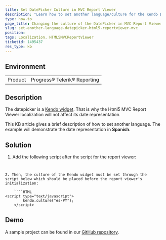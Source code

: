```yaml
---
title: Set DatePicker Culture in MVC Report Viewer
description: "Learn how to set another language/culture for the Kendo DatePicker widget in MVC Report Viewer."
type: how-to
page_title: Changing the culture of the DatePicker in MVC Report Viewer
slug: set-another-language-datepicker-html5-reportviewer-mvc
position: 
tags: Localization, HTML5MVCReportViewer
ticketid: 1495437
res_type: kb
---
```


## Environment
<table>
	<tbody>
		<tr>
			<td>Product</td>
			<td>Progress® Telerik® Reporting</td>
		</tr>
	</tbody>
</table>


## Description
The datepicker is a [Kendo widget](https://docs.telerik.com/kendo-ui/controls/editors/datepicker/overview).
That is why the Html5 MVC Report Viewer localization will not affect its date representation.

This KB article gives a brief description of how to set another language. The example will demonstrate the date representation in **Spanish**.

## Solution
1. Add the following script after the script for the report viewer:

	````HTML
<script src="http://kendo.cdn.telerik.com/{{kendosubsetversion}}/js/cultures/kendo.culture.es-PY.min.js"></script>
```` 

2. Then, the culture of the Kendo widget must be set through the script below which should be placed before the report viewer's initialization:

	````HTML
<script type="text/javascript">
		kendo.culture("es-PY");
	</script>
````


 ## Demo
 A sample project can be found in our [GitHub repository](https://github.com/telerik/reporting-samples/tree/master/Change%20of%20Culture%20of%20Kendo%20DatePicker%20in%20the%20HTML5%20MVC%20RV).
 
